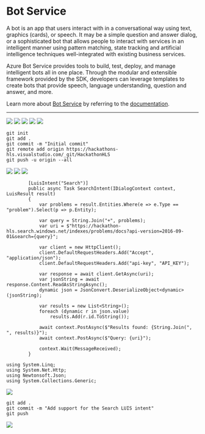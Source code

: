# Bot Service

A bot is an app that users interact with in a conversational way using text, graphics (cards), or speech. It may be a simple question and answer dialog, or a sophisticated bot that allows people to interact with services in an intelligent manner using pattern matching, state tracking and artificial intelligence techniques well-integrated with existing business services. 

Azure Bot Service provides tools to build, test, deploy, and manage intelligent bots all in one place. Through the modular and extensible framework provided by the SDK, developers can leverage templates to create bots that provide speech, language understanding, question and answer, and more. 

Learn more about [Bot Service](https://azure.microsoft.com/en-us/services/bot-service/) by referring to the [documentation](https://docs.microsoft.com/en-us/azure/bot-service/?view=azure-bot-service-3.0).

---

![](images/1.png)
![](images/2.png)
![](images/3.png)
![](images/4.png)
![](images/5.png)

```
git init
git add .
git commit -m "Initial commit"
git remote add origin https://hackathons-hls.visualstudio.com/_git/HackathonHLS
git push -u origin --all
```

![](images/6.png)
![](images/7.png)
![](images/8.png)

```
        [LuisIntent("Search")]
        public async Task SearchIntent(IDialogContext context, LuisResult result)
        {
            var problems = result.Entities.Where(e => e.Type == "problem").Select(p => p.Entity);

            var query = String.Join("+", problems);
            var uri = $"https://hackathon-hls.search.windows.net/indexes/problems/docs?api-version=2016-09-01&search={query}";

            var client = new HttpClient();
            client.DefaultRequestHeaders.Add("Accept", "application/json");
            client.DefaultRequestHeaders.Add("api-key", "API_KEY");

            var response = await client.GetAsync(uri);
            var jsonString = await response.Content.ReadAsStringAsync();
            dynamic json = JsonConvert.DeserializeObject<dynamic>(jsonString);

            var results = new List<String>();
            foreach (dynamic r in json.value)
                results.Add(r.id.ToString());

            await context.PostAsync($"Results found: {String.Join(", ", results)}");
            await context.PostAsync($"Query: {uri}");

            context.Wait(MessageReceived);
        }
```

```
using System.Linq;
using System.Net.Http;
using Newtonsoft.Json;
using System.Collections.Generic;
```

![](images/9.png)

```
git add .
git commit -m "Add support for the Search LUIS intent"
git push
```

![](images/10.png)

